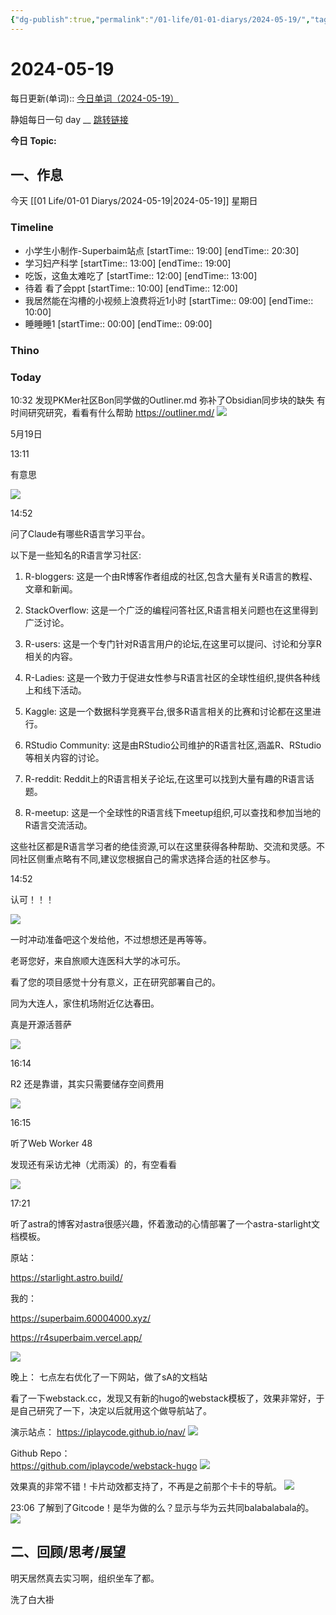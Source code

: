 ```yaml
---
{"dg-publish":true,"permalink":"/01-life/01-01-diarys/2024-05-19/","tags":["Diary"]}
---
```



# 2024-05-19
每日更新(单词)::
[今日单词（2024-05-19）](https://www.123pan.com/s/FckCjv-cjUUA.html)

静姐每日一句 day __
[跳转链接](https://www.123pan.com/FileView?fileId=5435933&shareKey=FckCjv-cjUUA&sharePwd=)

**今日 Topic:** 
## 一、作息
今天 [[01 Life/01-01 Diarys/2024-05-19\|2024-05-19]] 星期日

### Timeline
-  小学生小制作-Superbaim站点 [startTime:: 19:00]  [endTime:: 20:30]
-  学习妇产科学 [startTime:: 13:00]  [endTime:: 19:00]
-  吃饭，这鱼太难吃了 [startTime:: 12:00]  [endTime:: 13:00]
-  待着 看了会ppt [startTime:: 10:00]  [endTime:: 12:00]
-  我居然能在沟槽的小视频上浪费将近1小时 [startTime:: 09:00]  [endTime:: 10:00]
-  睡睡睡1 [startTime:: 00:00]  [endTime:: 09:00]

### Thino

### Today
10:32
	发现PKMer社区Bon同学做的Outliner.md
	弥补了Obsidian同步块的缺失
	有时间研究研究，看看有什么帮助
	https://outliner.md/
	![](https://pic.60004000.xyz/2024/05/e643cf0c530435e487ed8ec0e5c68cf9.png)

5月19日

13:11

有意思

![](https://pic.60004000.xyz/2024/05/076be6c0a94c281ac36dce5964a51d67.jpg)

  

14:52

问了Claude有哪些R语言学习平台。

以下是一些知名的R语言学习社区:

  

1. R-bloggers: 这是一个由R博客作者组成的社区,包含大量有关R语言的教程、文章和新闻。

2. StackOverflow: 这是一个广泛的编程问答社区,R语言相关问题也在这里得到广泛讨论。

3. R-users: 这是一个专门针对R语言用户的论坛,在这里可以提问、讨论和分享R相关的内容。

4. R-Ladies: 这是一个致力于促进女性参与R语言社区的全球性组织,提供各种线上和线下活动。

5. Kaggle: 这是一个数据科学竞赛平台,很多R语言相关的比赛和讨论都在这里进行。

6. RStudio Community: 这是由RStudio公司维护的R语言社区,涵盖R、RStudio等相关内容的讨论。

7. R-reddit: Reddit上的R语言相关子论坛,在这里可以找到大量有趣的R语言话题。

8. R-meetup: 这是一个全球性的R语言线下meetup组织,可以查找和参加当地的R语言交流活动。

这些社区都是R语言学习者的绝佳资源,可以在这里获得各种帮助、交流和灵感。不同社区侧重点略有不同,建议您根据自己的需求选择合适的社区参与。

  

  

14:52

认可！！！

![](https://pic.60004000.xyz/2024/05/4b6897fef5a7ed7e7b1b36733620ca9c.jpg)

  

一时冲动准备吧这个发给他，不过想想还是再等等。

  

老哥您好，来自旅顺大连医科大学的冰可乐。

看了您的项目感觉十分有意义，正在研究部署自己的。

同为大连人，家住机场附近亿达春田。

  

真是开源活菩萨

![](https://pic.60004000.xyz/2024/05/34b36c4b499a6f0e746aaf39e564a2c7.jpg)

  

16:14

R2 还是靠谱，其实只需要储存空间费用

![](https://pic.60004000.xyz/2024/05/0a90d0ac6797576f9c6b176cbd96a570.jpg)

16:15

听了Web Worker 48

发现还有采访尤神（尤雨溪）的，有空看看

![](https://pic.60004000.xyz/2024/05/8e51b4a3757625756e82ec6bc5ccb3bb.jpg)

  

17:21

听了astra的博客对astra很感兴趣，怀着激动的心情部署了一个astra-starlight文档模板。

原站：

https://starlight.astro.build/

我的：

https://superbaim.60004000.xyz/

https://r4superbaim.vercel.app/

![](https://pic.60004000.xyz/2024/05/f3385a8ad855c8a491b08526383d6de8.jpg)

晚上：
七点左右优化了一下网站，做了sA的文档站

看了一下webstack.cc，发现又有新的hugo的webstack模板了，效果非常好，于是自己研究了一下，决定以后就用这个做导航站了。

演示站点：
https://iplaycode.github.io/nav/
![](https://pic.60004000.xyz/2024/05/a54d0c0b2042c5e046ac0f34b873a0d0.png)


Github Repo：  
https://github.com/iplaycode/webstack-hugo
![](https://pic.60004000.xyz/2024/05/b8b1174021b4bbe835c8f109524e3c41.png)

效果真的非常不错！卡片动效都支持了，不再是之前那个卡卡的导航。
![](https://pic.60004000.xyz/2024/05/629fe4ae483ba7ab4ca76282bb280c70.png)

23:06
了解到了Gitcode！是华为做的么？显示与华为云共同balabalabala的。
![](https://pic.60004000.xyz/2024/05/4d9cf86ff6c53d02af7249b757df10bf.png)

## 二、回顾/思考/展望

明天居然真去实习啊，组织坐车了都。

洗了白大褂




